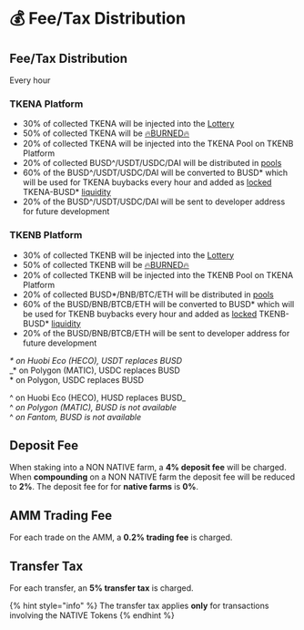 # 💰 Fee/Tax Distribution

## Fee/Tax Distribution <a id="deposit-fee"></a>

Every hour

### TKENA Platform

* 30% of collected TKENA will be injected into the [Lottery](lottery.md)
* 50% of collected TKENA will be [🔥BURNED🔥](https://testnet.bscscan.com/token/0x8a5a76401ada8998603d982d8343752fec75972b?a=0x000000000000000000000000000000000000dEaD)
* 20% of collected TKENA will be injected into the TKENA Pool on TKENB Platform
* 20% of collected BUSD^/USDT/USDC/DAI will be distributed in [pools](token-pools.md)
* 60% of the BUSD^/USDT/USDC/DAI will be converted to BUSD\* which will be used for TKENA buybacks every hour and added as [locked](locked-liquidity.md) TKENA-BUSD\* [liquidity](automatic-liquidity.md)
* 20% of the BUSD^/USDT/USDC/DAI will be sent to developer address for future development

### TKENB Platform

* 30% of collected TKENB will be injected into the [Lottery](lottery.md)
* 50% of collected TKENB will be [🔥BURNED🔥](https://testnet.bscscan.com/token/0x8a5a76401ada8998603d982d8343752fec75972b?a=0x000000000000000000000000000000000000dEaD)
* 20% of collected TKENB will be injected into the TKENB Pool on TKENA Platform
* 20% of collected BUSD\*/BNB/BTC/ETH will be distributed in [pools](token-pools.md)
* 60% of the BUSD/BNB/BTCB/ETH will be converted to BUSD\* which will be used for TKENB buybacks every hour and added as [locked](locked-liquidity.md) TKENB-BUSD\* [liquidity](automatic-liquidity.md)
* 20% of the BUSD/BNB/BTCB/ETH will be sent to developer address for future development

_\* on Huobi Eco \(HECO\), USDT replaces BUSD_   
_\* on Polygon \(MATIC\), USDC replaces BUSD   
\* on Polygon, USDC replaces BUSD  
  
^ on Huobi Eco \(HECO\), HUSD replaces BUSD_   
^ _on Polygon \(MATIC\), BUSD is not available_   
^ _on Fantom, BUSD is not available_ 

## Deposit Fee <a id="deposit-fee"></a>

When staking into a NON NATIVE farm, a **4% deposit fee** will be charged. When **compounding** on a NON NATIVE farm the deposit fee will be reduced to **2%**. The deposit fee for for **native farms** is **0%**.

## AMM Trading Fee <a id="trading-fee"></a>

For each trade on the AMM, a **0.2% trading fee** is charged.

## Transfer Tax <a id="transfer-tax"></a>

For each transfer, an **5% transfer tax** is charged.

{% hint style="info" %}
The transfer tax applies **only** for transactions involving the NATIVE Tokens
{% endhint %}

